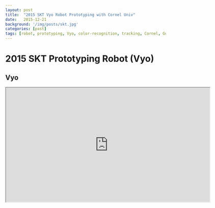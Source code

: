 ```yaml
---
layout: post
title:  "2015 SKT Vyo Robot Prototyping with Cornel Univ"
date:   2015-12-21
background: '/img/posts/skt.jpg'
categories: [past]
tags: [robot, prototyping, Vyo, color-recognition, tracking, Cornel, Guy-Hoffman]
---
```


2015 SKT Prototyping Robot (Vyo)
============================================

Vyo
------------------------------------------------
<iframe src="https://www.youtube.com/embed/4RZn15EdMbo?ecver=1" width="640" height="360"></span></iframe>